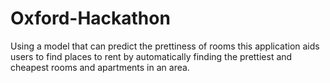 # Oxford-Hackathon
Using a model that can predict the prettiness of rooms this application aids users to find places to rent by automatically finding the prettiest and cheapest rooms and apartments in an area.  
